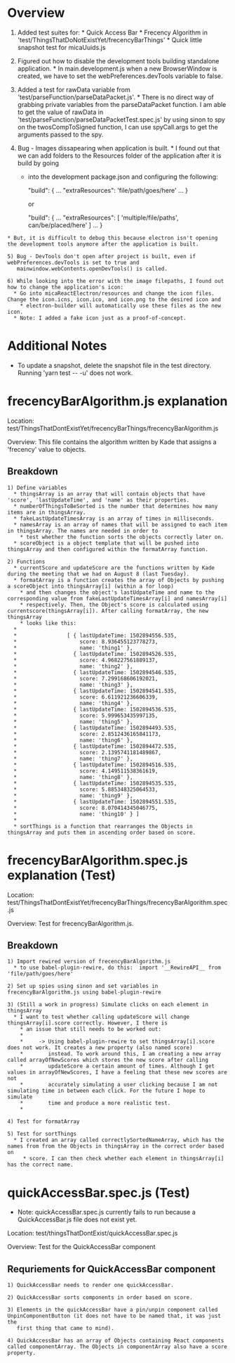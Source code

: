 # Overview

  1) Added test suites for: 
    * Quick Access Bar
    * Frecency Algorithm
      in 'test/ThingsThatDoNotExistYet/frecencyBarThings'
    * Quick little snapshot test for micaUuids.js

  2) Figured out how to disable the development tools building standalone application.
    * In main.development.js when a new BrowserWindow is created, we have to set the
      webPreferences.devTools variable to false.

  3) Added a test for rawData variable from 'test/parseFunction/parseDataPacket.js'.
    * There is no direct way of grabbing private variables from the parseDataPacket function. 
      I am able to get the value of rawData in 'test/parseFunction/parseDataPacketTest.spec.js' by
      using sinon to spy on the twosCompToSigned function, I can use spyCall.args to get the arguments passed
      to the spy.

  4) Bug - Images dissapearing when application is built.
    * I found out that we can add folders to the Resources folder of the application after it is build by going 
      * into the development package.json and configuring the following:

        "build": {
          ...
            "extraResources": 'file/path/goes/here'
          ...
        }

        or

        "build": {
        ...
          "extraResources": [
            'multiple/file/paths',
            can/be/placed/here'
          ]
        ...
        }

    * But, it is difficult to debug this because electron isn't opening the development tools anymore after the application is built.

    5) Bug - DevTools don't open after project is built, even if webPreferences.devTools is set to true and 
       mainwindow.webContents.openDevTools() is called.

    6) While looking into the error with the image filepaths, I found out how to change the application's icon:
      * Go into micaReactElectron/resources and change the icon files. Change the icon.icns, icon.ico, and icon.png to the desired icon and 
        * electron-builder will automatically use these files as the new icon.  
      * Note: I added a fake icon just as a proof-of-concept.

# Additional Notes

  * To update a snapshot, delete the snapshot file in the test directory. Running 'yarn test -- -u' does not work.

# frecencyBarAlgorithm.js explanation

  Location: test/ThingsThatDontExistYet/frecencyBarThings/frecencyBarAlgorithm.js
  
  Overview: This file contains the algorithm written by Kade that assigns a 'frecency' value to objects.

  ## Breakdown
    
    1) Define variables
      * thingsArray is an array that will contain objects that have 'score', 'lastUpdateTime', and 'name' as their properties.
      * numberOfThingsToBeSorted is the number that determines how many items are in thingsArray.
      * fakeLastUpdateTimesArray is an array of times in milliseconds. 
      * namesArray is an array of names that will be assigned to each item in thingsArray. The names are needed in order to 
        * test whether the function sorts the objects correctly later on.
      * scoreObject is a object template that will be pushed into thingsArray and then configured within the formatArray function.
    
    2) Functions
      * currentScore and updateScore are the functions written by Kade during the meeting that we had on August 8 (last Tuesday).
      * formatArray is a function creates the array of Objects by pushing a scoreObject into thingsArray[i] (within a for loop)
        * and then changes the object's lastUdpateTime and name to the corresponding value from fakeLastUpdateTimesArray[i] and namesArray[i] 
        * respectively. Then, the Object's score is calculated using currentscore(thingsArray[i]). After calling formatArray, the new thingsArray
        * looks like this:
      * 
      *                [ { lastUpdateTime: 1502894556.535,
      *                    score: 8.936455123778273,
      *                    name: 'thing1' },
      *                  { lastUpdateTime: 1502894526.535,
      *                    score: 4.968227561889137,
      *                    name: 'thing2' },
      *                  { lastUpdateTime: 1502894546.535,
      *                    score: 7.299168606192021,
      *                    name: 'thing3' },
      *                  { lastUpdateTime: 1502894541.535,
      *                    score: 6.611921236606339,
      *                    name: 'thing4' },
      *                  { lastUpdateTime: 1502894536.535,
      *                    score: 5.999653435997135,
      *                    name: 'thing5' },
      *                  { lastUpdateTime: 1502894493.535,
      *                    score: 2.8512436165841173,
      *                    name: 'thing6' },
      *                  { lastUpdateTime: 1502894472.535,
      *                    score: 2.1395741181489867,
      *                    name: 'thing7' },
      *                  { lastUpdateTime: 1502894516.535,
      *                    score: 4.149511538361619,
      *                    name: 'thing8' },
      *                  { lastUpdateTime: 1502894535.535,
      *                    score: 5.885348325064533,
      *                    name: 'thing9' },
      *                  { lastUpdateTime: 1502894551.535,
      *                    score: 8.070414345046775,
      *                    name: 'thing10' } ]
      * 
      * sortThings is a function that rearranges the Objects in thingsArray and puts them in ascending order based on score. 

# frecencyBarAlgorithm.spec.js explanation (Test)

  Location: test/ThingsThatDontExistYet/frecencyBarThings/frecencyBarAlgorithm.spec.js

  Overview: Test for frecencyBarAlgorithm.js.

  ## Breakdown  

    1) Import rewired version of frecencyBarAlgorithm.js
      * to use babel-plugin-rewire, do this:  import '__RewireAPI__ from 'file/path/goes/here'

    2) Set up spies using sinon and set variables in frecencyBarAlgorithm.js using babel-plugin-rewire

    3) (Still a work in progress) Simulate clicks on each element in thingsArray
      * I want to test whether calling updateScore will change thingsArray[i].score correctly. However, I there is
        * an issue that still needs to be worked out:
        *
        *     -> Using babel-plugin-rewire to set thingsArray[i].score does not work. It creates a new property (also named score)
        *        instead. To work around this, I am creating a new array called arrayOfNewScores which stores the new score after calling
        *        updateScore a certain amount of times. Although I get values in arrayOfNewScores, I have a feeling that these new scores are not 
        *        accurately simulating a user clicking because I am not simulating time in between each click. For the future I hope to simulate
        *        time and produce a more realistic test.
        *
    
    4) Test for formatArray

    5) Test for sortThings
      * I created an array called correctlySortedNameArray, which has the names from from the Objects in thingsArray in the correct order based on 
         * score. I can then check whether each element in thingsArray[i] has the correct name. 

# quickAccessBar.spec.js (Test)

  * Note: quickAccessBar.spec.js currently fails to run because a QuickAccessBar.js file does not exist yet.

  Location: test/thingsThatDontExist/quickAccessBar.spec.js

  Overview: Test for the QuickAccessBar component

  ## Requriements for QuickAccessBar component

    1) QuickAccessBar needs to render one quickAccessBar.

    2) QuickAccessBar sorts components in order based on score.

    3) Elements in the quickAccessBar have a pin/unpin component called UnpinComponentButton (it does not have to be named that, it was just the 
       first thing that came to mind).

    4) QuickAccessBar has an array of Objects containing React components called componentArray. The Objects in componentArray also have a score property.
  